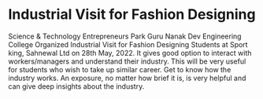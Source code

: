 # Industrial Visit for Fashion Designing
Science & Technology Entrepreneurs Park Guru Nanak Dev Engineering College Organized Industrial Visit for Fashion Designing Students at Sport king, Sahnewal Ltd on 28th May, 2022. It gives good option to interact with workers/managers and understand their industry. This will be very useful for students who wish to take up similar career. Get to know how the industry works. An exposure, no matter how brief it is, is very helpful and can give deep insights about the industry.